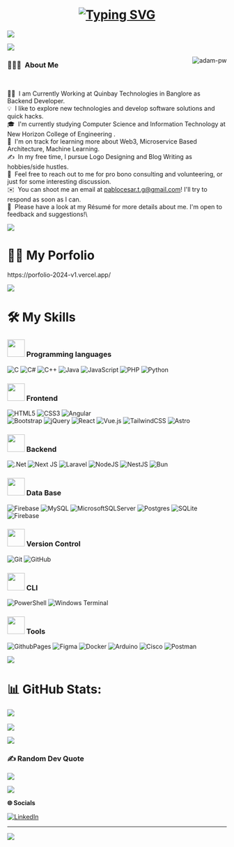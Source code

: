 <h1 align = "center">
<a href="https://git.io/typing-svg"><img src="https://readme-typing-svg.demolab.com?font=Fira+Code&size=75&duration=1400&pause=500&color=FF72FF&background=000000EE&center=true&multiline=true&width=1920&height=384&lines=Hello!;+I'm+Pablo+Torres;Welcome+to+my+GitHub+profile" alt="Typing SVG" /></a>
</h1>

![](https://github.com/halfrost/halfrost/blob/master/icons/header_.png)

<img src="https://user-images.githubusercontent.com/73097560/115834477-dbab4500-a447-11eb-908a-139a6edaec5c.gif">

<p><img align="right" src="https://github.com/Adam-pw/Adam-pw/blob/main/animation_500_kxa883sd.gif" alt="adam-pw" /></p>

### 👨🏻‍💻 &nbsp;About Me

<br/>

👨‍💻  &nbsp;I am Currently Working at Quinbay Technologies in Banglore as Backend Developer.\
💡  &nbsp;I like to explore new technologies and develop software solutions and quick hacks.\
🎓  &nbsp;I'm currently studying Computer Science and Information Technology at New Horizon College of Engineering .\
🌱  &nbsp;I'm on track for learning more about Web3, Microservice Based Architecture, Machine Learning.\
✍️  &nbsp;In my free time, I pursue Logo Designing and Blog Writing as hobbies/side hustles.\
💬  &nbsp;Feel free to reach out to me for pro bono consulting and volunteering, or just for some interesting discussion.\
✉️  &nbsp;You can shoot me an email at pablocesar.t.g@gmail.com! I'll try to respond as soon as I can.\
📄  &nbsp;Please have a look at my Résumé for more details about me. I'm open to feedback and suggestions!\


<img src="https://user-images.githubusercontent.com/73097560/115834477-dbab4500-a447-11eb-908a-139a6edaec5c.gif">

# **🧑‍💻 My Porfolio**

<p> https://porfolio-2024-v1.vercel.app/</p>

<img src="https://user-images.githubusercontent.com/73097560/115834477-dbab4500-a447-11eb-908a-139a6edaec5c.gif">

# **🛠️ My Skills**

### <p> <img src = "https://images.squarespace-cdn.com/content/v1/5e434f42b336ca3ec386fc86/1626825960265-7ZQAUZ6AVH7MT9BE5S16/Arrow-Down.gif?raw=true" width = 40px> Programming languages </p>

![C](https://img.shields.io/badge/c-%2300599C.svg?style=for-the-badge&logo=c&logoColor=white)
![C#](https://img.shields.io/badge/c%23-%23239120.svg?style=for-the-badge&logo=csharp&logoColor=white)
![C++](https://img.shields.io/badge/c++-%2300599C.svg?style=for-the-badge&logo=c%2B%2B&logoColor=white)
![Java](https://img.shields.io/badge/java-%23ED8B00.svg?style=for-the-badge&logo=openjdk&logoColor=white)
![JavaScript](https://img.shields.io/badge/javascript-%23323330.svg?style=for-the-badge&logo=javascript&logoColor=%23F7DF1E)
![PHP](https://img.shields.io/badge/php-%23777BB4.svg?style=for-the-badge&logo=php&logoColor=white)
![Python](https://img.shields.io/badge/python-3670A0?style=for-the-badge&logo=python&logoColor=ffdd54)

### <p> <img src = "https://images.squarespace-cdn.com/content/v1/5e434f42b336ca3ec386fc86/1626825960265-7ZQAUZ6AVH7MT9BE5S16/Arrow-Down.gif?raw=true" width = 40px> Frontend </p>

![HTML5](https://img.shields.io/badge/html5-%23E34F26.svg?style=for-the-badge&logo=html5&logoColor=white)
![CSS3](https://img.shields.io/badge/css3-%231572B6.svg?style=for-the-badge&logo=css3&logoColor=white)
![Angular](https://img.shields.io/badge/angular-%23DD0031.svg?style=for-the-badge&logo=angular&logoColor=white)  
![Bootstrap](https://img.shields.io/badge/bootstrap-%238511FA.svg?style=for-the-badge&logo=bootstrap&logoColor=white) 
![jQuery](https://img.shields.io/badge/jquery-%230769AD.svg?style=for-the-badge&logo=jquery&logoColor=white)
![React](https://img.shields.io/badge/react-%2320232a.svg?style=for-the-badge&logo=react&logoColor=%2361DAFB) 
![Vue.js](https://img.shields.io/badge/vue.js-%2335495e.svg?style=for-the-badge&logo=vuedotjs&logoColor=%234FC08D)
![TailwindCSS](https://img.shields.io/badge/tailwindcss-%2338B2AC.svg?style=for-the-badge&logo=tailwind-css&logoColor=white)
![Astro](https://img.shields.io/badge/Astro-FF6C37?style=for-the-badge&logo=astro&logoColor=black)

### <p> <img src = "https://images.squarespace-cdn.com/content/v1/5e434f42b336ca3ec386fc86/1626825960265-7ZQAUZ6AVH7MT9BE5S16/Arrow-Down.gif?raw=true" width = 40px> Backend </p>

![.Net](https://img.shields.io/badge/.NET-5C2D91?style=for-the-badge&logo=.net&logoColor=white)
![Next JS](https://img.shields.io/badge/Next-black?style=for-the-badge&logo=next.js&logoColor=white)
![Laravel](https://img.shields.io/badge/laravel-%23FF2D20.svg?style=for-the-badge&logo=laravel&logoColor=white)
![NodeJS](https://img.shields.io/badge/node.js-6DA55F?style=for-the-badge&logo=node.js&logoColor=white)
![NestJS](https://img.shields.io/badge/nestjs-%23E0234E.svg?style=for-the-badge&logo=nestjs&logoColor=white)
![Bun](https://img.shields.io/badge/Bun-%23000000.svg?style=for-the-badge&logo=bun&logoColor=white)

### <p> <img src = "https://images.squarespace-cdn.com/content/v1/5e434f42b336ca3ec386fc86/1626825960265-7ZQAUZ6AVH7MT9BE5S16/Arrow-Down.gif?raw=true" width = 40px> Data Base </p>

![Firebase](https://img.shields.io/badge/firebase-%23039BE5.svg?style=for-the-badge&logo=firebase)
![MySQL](https://img.shields.io/badge/mysql-%2300000f.svg?style=for-the-badge&logo=mysql&logoColor=white) 
![MicrosoftSQLServer](https://img.shields.io/badge/Microsoft%20SQL%20Server-CC2927?style=for-the-badge&logo=microsoft%20sql%20server&logoColor=white) 
![Postgres](https://img.shields.io/badge/postgres-%23316192.svg?style=for-the-badge&logo=postgresql&logoColor=white) 
![SQLite](https://img.shields.io/badge/sqlite-%2307405e.svg?style=for-the-badge&logo=sqlite&logoColor=white) 
![Firebase](https://img.shields.io/badge/Firebase-039BE5?style=for-the-badge&logo=Firebase&logoColor=white)

### <p> <img src = "https://images.squarespace-cdn.com/content/v1/5e434f42b336ca3ec386fc86/1626825960265-7ZQAUZ6AVH7MT9BE5S16/Arrow-Down.gif?raw=true" width = 40px> Version Control </p>

![Git](https://img.shields.io/badge/Git-FF6C37?style=for-the-badge&logo=git&logoColor=black)
![GitHub](https://img.shields.io/badge/github-%23121011.svg?style=for-the-badge&logo=github&logoColor=white)

### <p> <img src = "https://images.squarespace-cdn.com/content/v1/5e434f42b336ca3ec386fc86/1626825960265-7ZQAUZ6AVH7MT9BE5S16/Arrow-Down.gif?raw=true" width = 40px> CLI </p>

![PowerShell](https://img.shields.io/badge/PowerShell-%235391FE.svg?style=for-the-badge&logo=powershell&logoColor=white)
![Windows Terminal](https://img.shields.io/badge/Windows%20Terminal-%234D4D4D.svg?style=for-the-badge&logo=windows-terminal&logoColor=white)

### <p> <img src = "https://images.squarespace-cdn.com/content/v1/5e434f42b336ca3ec386fc86/1626825960265-7ZQAUZ6AVH7MT9BE5S16/Arrow-Down.gif?raw=true" width = 40px> Tools </p>

![GithubPages](https://img.shields.io/badge/github%20pages-121013?style=for-the-badge&logo=github&logoColor=white)
![Figma](https://img.shields.io/badge/figma-%23F24E1E.svg?style=for-the-badge&logo=figma&logoColor=white) 
![Docker](https://img.shields.io/badge/docker-%230db7ed.svg?style=for-the-badge&logo=docker&logoColor=white) 
![Arduino](https://img.shields.io/badge/-Arduino-00979D?style=for-the-badge&logo=Arduino&logoColor=white) 
![Cisco](https://img.shields.io/badge/cisco-%23049fd9.svg?style=for-the-badge&logo=cisco&logoColor=black)
![Postman](https://img.shields.io/badge/Postman-FF6C37?style=for-the-badge&logo=postman&logoColor=white) 

<img src="https://user-images.githubusercontent.com/73097560/115834477-dbab4500-a447-11eb-908a-139a6edaec5c.gif">

# 📊 GitHub Stats:
![](https://github-readme-stats.vercel.app/api?username=PABLOCESAR2412&theme=vue-dark&hide_border=false&include_all_commits=false&count_private=false)<br/>  
![](https://github-readme-stats.vercel.app/api/top-langs/?username=PABLOCESAR2412&theme=vue-dark&hide_border=false&include_all_commits=false&count_private=false&layout=compact)

<img src="https://user-images.githubusercontent.com/73097560/115834477-dbab4500-a447-11eb-908a-139a6edaec5c.gif">

### ✍️ Random Dev Quote
![](https://quotes-github-readme.vercel.app/api?type=horizontal&theme=tokyonight)

<img src="https://user-images.githubusercontent.com/73097560/115834477-dbab4500-a447-11eb-908a-139a6edaec5c.gif">

**🌐 Socials**

[![LinkedIn](https://img.shields.io/badge/LinkedIn-%230077B5.svg?logo=linkedin&logoColor=white)](https://www.linkedin.com/in/pablo-torres-5aab63239/) 

---
[![](https://visitcount.itsvg.in/api?id=PABLOCESAR2412&icon=5&color=3)](https://visitcount.itsvg.in)
